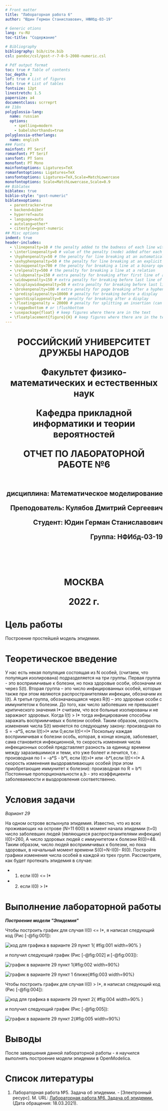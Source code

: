 ```yaml
---
# Front matter
title: "Лабораторная работа 6"
author: "Юдин Герман Станиславович, НФИбд-03-19"

# Generic otions
lang: ru-RU
toc-title: "Содержание"

# Bibliography
bibliography: bib/cite.bib
csl: pandoc/csl/gost-r-7-0-5-2008-numeric.csl

# Pdf output format
toc: true # Table of contents
toc_depth: 2
lof: true # List of figures
lot: true # List of tables
fontsize: 12pt
linestretch: 1.5
papersize: a4
documentclass: scrreprt
## I18n
polyglossia-lang:
  name: russian
  options:
	- spelling=modern
	- babelshorthands=true
polyglossia-otherlangs:
  name: english
### Fonts
mainfont: PT Serif
romanfont: PT Serif
sansfont: PT Sans
monofont: PT Mono
mainfontoptions: Ligatures=TeX
romanfontoptions: Ligatures=TeX
sansfontoptions: Ligatures=TeX,Scale=MatchLowercase
monofontoptions: Scale=MatchLowercase,Scale=0.9
## Biblatex
biblatex: true
biblio-style: "gost-numeric"
biblatexoptions:
  - parentracker=true
  - backend=biber
  - hyperref=auto
  - language=auto
  - autolang=other*
  - citestyle=gost-numeric
## Misc options
indent: true
header-includes:
  - \linepenalty=10 # the penalty added to the badness of each line within a paragraph (no associated penalty node) Increasing the value makes tex try to have fewer lines in the paragraph.
  - \interlinepenalty=0 # value of the penalty (node) added after each line of a paragraph.
  - \hyphenpenalty=50 # the penalty for line breaking at an automatically inserted hyphen
  - \exhyphenpenalty=50 # the penalty for line breaking at an explicit hyphen
  - \binoppenalty=700 # the penalty for breaking a line at a binary operator
  - \relpenalty=500 # the penalty for breaking a line at a relation
  - \clubpenalty=150 # extra penalty for breaking after first line of a paragraph
  - \widowpenalty=150 # extra penalty for breaking before last line of a paragraph
  - \displaywidowpenalty=50 # extra penalty for breaking before last line before a display math
  - \brokenpenalty=100 # extra penalty for page breaking after a hyphenated line
  - \predisplaypenalty=10000 # penalty for breaking before a display
  - \postdisplaypenalty=0 # penalty for breaking after a display
  - \floatingpenalty = 20000 # penalty for splitting an insertion (can only be split footnote in standard LaTeX)
  - \raggedbottom # or \flushbottom
  - \usepackage{float} # keep figures where there are in the text
  - \floatplacement{figure}{H} # keep figures where there are in the text
---
```


<h1 align="center">
<p>РОССИЙСКИЙ УНИВЕРСИТЕТ ДРУЖБЫ НАРОДОВ 
<p>Факультет физико-математических и естественных наук  
<p>Кафедра прикладной информатики и теории вероятностей
<p>ОТЧЕТ ПО ЛАБОРАТОРНОЙ РАБОТЕ №6
<br></br>
<h2 align="right">
<p>дисциплина: Математическое моделирование
<p>Преподователь: Кулябов Дмитрий Сергеевич
<p>Студент: Юдин Герман Станиславович
<p>Группа: НФИбд-03-19
<br></br>
<br></br>
<h1 align="center">
<p>МОСКВА
<p>2022 г.
</h1>

# **Цель работы**

Построение простейшей модель эпидемии.

# **Теоретическое введение**

У нас есть некая популяция состоящая из N особей, (считаем, что популяция изолирована) подразделяется на три группы. Первая группа - это восприимчивые к болезни, но пока здоровые особи, обозначим их через S(t). Вторая группа – это число инфицированных особей, которые также при этом являются распространителями инфекции, обозначим их I(t). А третья группа, обозначающаяся через R(t) – это здоровые особи с иммунитетом к болезни.
До того, как число заболевших не превышает критического значения I* считаем, что все больные изолированы и не заражают здоровых. Когда I(t) > I* тогда инфицирование способны заражать восприимчивых к болезни особей.
Таким образом, скорость изменения числа S(t) меняется по следующему закону:
производная по S = -a\*S, если I(t)>I\* или 0,если I(t)<=I\*
Поскольку каждая восприимчивая к болезни особь, которая, в конце концов, заболевает, сама становится инфекционной, то скорость изменения числа инфекционных особей представляет разность за единицу времени между заразившимися и теми, кто уже болеет и лечится, т.е.:
производная по I = -a\*S - b\*I, если I(t)>I\* или -b\*I,если I(t)<=I\*
А скорость изменения выздоравливающих особей (при этом приобретающие иммунитет к болезни):
производная по R = b\*I
Постоянные пропорциональности a,b - это коэффициенты заболеваемости и выздоровления соответственно.

# **Условия задачи**

_Вариант 29_

На одном острове вспыхнула эпидемия. Известно, что из всех проживающих на острове (N=11 600) в момент начала эпидемии (t=0) число заболевших людей (являющихся распространителями инфекции) I(0)=260, А число здоровых людей с иммунитетом к болезни R(0)=48. Таким образом, число людей восприимчивых к болезни, но пока здоровых, в начальный момент времени S(0)=N-I(0)- R(0). Постройте графики изменения числа особей в каждой из трех групп.
Рассмотрите, как будет протекать эпидемия в случае:

- 1. если I(0) <= I\*
- 2. если I(0) > I\*

# **Выполнение лабораторной работы**

**_Построение модели "Эпидемия"_**

Чтобы построить график для случая I(0) <= I\*, я написал следующий код (Рис [-@fig:001]):

![код для графика в варианте 29 пункт 1](images/1.png "код для графика в варианте 29 пунтк 1"){ #fig:001 width=90% }

и получил следующий график (Рис [-@fig:002] и [-@fig:003]):

![график в варианте 29 пункт 1 ](images/2.png "график в варианте 29 пункт 1"){#fig:002 width=90%}

![график в варианте 29 пункт 1 ближе](images/3.png "график в варианте 29 пункт 1 ближе"){#fig:003 width=90%}

Чтобы построить график для случая I(0) > I\*, я написал следующий код (Рис [-@fig:004]):

![код для графика в варианте 29 пункт 2](images/4.png "код для графика в варианте 29 пункт 2"){ #fig:004 width=90% }

и получил следующий график (Рис [-@fig:005]):

![график в варианте 29 пункт 2](images/5.png "график в варианте 29 пункт 2"){#fig:005 width=90%}

# Выводы

После завершения данной лабораторной работы - я научился выполнять построение модели эпидемии в OpenModelica.

# Список литературы

1. Лабораторная работа №5. Задача об эпидемии. - [Электронный ресурс]. М. URL: [Лабораторная работа №6. Задача об эпидемии.](https://esystem.rudn.ru/pluginfile.php/1343893/mod_resource/content/2/Лабораторная%20работа%20№%204.pdf) (Дата обращения: 18.03.2021).
